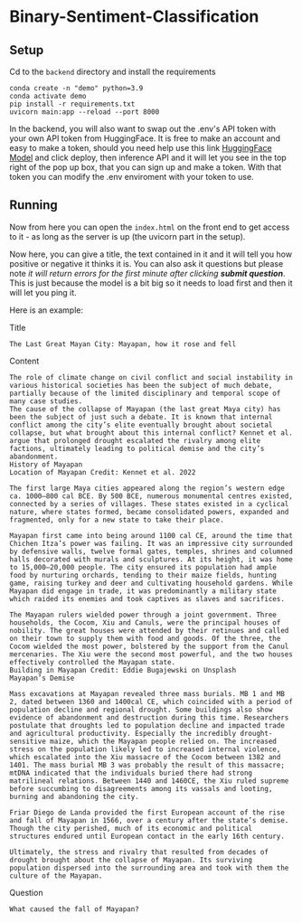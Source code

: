 # Binary-Sentiment-Classification

## Setup

Cd to the `backend` directory and install the requirements 

```
conda create -n "demo" python=3.9
conda activate demo
pip install -r requirements.txt
uvicorn main:app --reload --port 8000
```
In the backend, you will also want to swap out the .env's API token with your own API token from HuggingFace. 
It is free to make an account and easy to make a token, should you need help use this link [HuggingFace Model](https://huggingface.co/facebook/bart-large-cnn?text=The+tower+is+324+metres+%281%2C063+ft%29+tall%2C+about+the+same+height+as+an+81-storey+building%2C+and+the+tallest+structure+in+Paris.+Its+base+is+square%2C+measuring+125+metres+%28410+ft%29+on+each+side.+During+its+construction%2C+the+Eiffel+Tower+surpassed+the+Washington+Monument+to+become+the+tallest+man-made+structure+in+the+world%2C+a+title+it+held+for+41+years+until+the+Chrysler+Building+in+New+York+City+was+finished+in+1930.+It+was+the+first+structure+to+reach+a+height+of+300+metres.+Due+to+the+addition+of+a+broadcasting+aerial+at+the+top+of+the+tower+in+1957%2C+it+is+now+taller+than+the+Chrysler+Building+by+5.2+metres+%2817+ft%29.+Excluding+transmitters%2C+the+Eiffel+Tower+is+the+second+tallest+free-standing+structure+in+France+after+the+Millau+Viaduct.)
and click deploy, then inference API and it will let you see in the top right of the pop up box, that you can sign up and make a token.
With that token you can modify the .env enviroment with your token to use.

## Running
Now from here you can open the `index.html` on the front end to get access to it - as long as the server is up (the uvicorn part in the setup).

Now here, you can give a title, the text contained in it and it will tell you how positive or negative it thinks it is.
You can also ask it questions but please note *it will return errors for the first minute after clicking **submit question***.
This is just because the model is a bit big so it needs to load first and then it will let you ping it.

Here is an example:

Title
```
The Last Great Mayan City: Mayapan, how it rose and fell
```

Content
```
The role of climate change on civil conflict and social instability in various historical societies has been the subject of much debate, partially because of the limited disciplinary and temporal scope of many case studies.
The cause of the collapse of Mayapan (the last great Maya city) has been the subject of just such a debate. It is known that internal conflict among the city’s elite eventually brought about societal collapse, but what brought about this internal conflict? Kennet et al. argue that prolonged drought escalated the rivalry among elite factions, ultimately leading to political demise and the city’s abandonment.
History of Mayapan
Location of Mayapan Credit: Kennet et al. 2022

The first large Maya cities appeared along the region’s western edge ca. 1000–800 cal BCE. By 500 BCE, numerous monumental centres existed, connected by a series of villages. These states existed in a cyclical nature, where states formed, became consolidated powers, expanded and fragmented, only for a new state to take their place.

Mayapan first came into being around 1100 cal CE, around the time that Chichen Itza’s power was failing. It was an impressive city surrounded by defensive walls, twelve formal gates, temples, shrines and columned halls decorated with murals and sculptures. At its height, it was home to 15,000–20,000 people. The city ensured its population had ample food by nurturing orchards, tending to their maize fields, hunting game, raising turkey and deer and cultivating household gardens. While Mayapan did engage in trade, it was predominantly a military state which raided its enemies and took captives as slaves and sacrifices.

The Mayapan rulers wielded power through a joint government. Three households, the Cocom, Xiu and Canuls, were the principal houses of nobility. The great houses were attended by their retinues and called on their town to supply them with food and goods. Of the three, the Cocom wielded the most power, bolstered by the support from the Canul mercenaries. The Xiu were the second most powerful, and the two houses effectively controlled the Mayapan state.
Building in Mayapan Credit: Eddie Bugajewski on Unsplash
Mayapan’s Demise

Mass excavations at Mayapan revealed three mass burials. MB 1 and MB 2, dated between 1360 and 1400cal CE, which coincided with a period of population decline and regional drought. Some buildings also show evidence of abandonment and destruction during this time. Researchers postulate that droughts led to population decline and impacted trade and agricultural productivity. Especially the incredibly drought-sensitive maize, which the Mayapan people relied on. The increased stress on the population likely led to increased internal violence, which escalated into the Xiu massacre of the Cocom between 1382 and 1401. The mass burial MB 3 was probably the result of this massacre; mtDNA indicated that the individuals buried there had strong matrilineal relations. Between 1440 and 1460CE, the Xiu ruled supreme before succumbing to disagreements among its vassals and looting, burning and abandoning the city.

Friar Diego de Landa provided the first European account of the rise and fall of Mayapan in 1566, over a century after the state’s demise. Though the city perished, much of its economic and political structures endured until European contact in the early 16th century.

Ultimately, the stress and rivalry that resulted from decades of drought brought about the collapse of Mayapan. Its surviving population dispersed into the surrounding area and took with them the culture of the Mayapan.
```

Question
```
What caused the fall of Mayapan?
```
